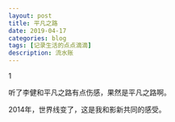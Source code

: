 ```yaml
---
layout: post
title: 平凡之路
date: 2019-04-17
categories: blog
tags: [记录生活的点点滴滴]
description: 流水账
---
```


1 

听了李健和平凡之路有点伤感，果然是平凡之路啊。

2014年，世界线变了，这是我和影新共同的感受。














